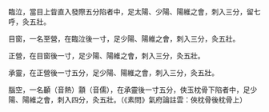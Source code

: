 臨泣，當目上眥直入發際五分陷者中，足太陽、少陽、陽維之會，刺入三分，留七呼，灸五壯。

目窗，一名至營，在臨泣後一寸，足少陽、陽維之會，刺入三分，灸五壯。

正營，在目窗後一寸，足少陽、陽維之會，刺入三分，灸五壯。

承靈，在正營後一寸五分，足少陽、陽維之會，刺入三分，灸五壯。

腦空，一名顳（音熱）顬（音儒），在承靈後一寸五分，俠玉枕骨下陷者中，足少陽、陽維之會，刺入四分，灸五壯。（《素問》氣府論註雲：俠枕骨後枕骨上）
